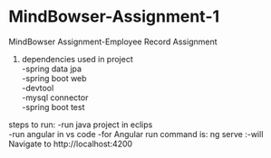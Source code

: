 # MindBowser-Assignment-1
MindBowser Assignment-Employee Record Assignment



					
1. dependencies used in project										
	-spring data jpa					
	-spring boot web					
	-devtool					
	-mysql connector					
	-spring boot test					
					
steps to run:
	-run java project in eclips					
	-run angular in vs code
	-for Angular run command is: ng serve   :-will Navigate to http://localhost:4200 
